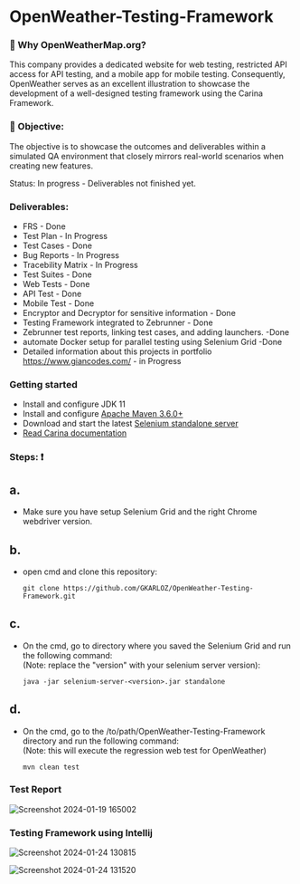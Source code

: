 # OpenWeather-Testing-Framework

###  🤔 Why OpenWeatherMap.org? <br>
 This company provides a dedicated website for web testing, restricted API access for API testing, and a mobile app for mobile testing. Consequently, OpenWeather serves as an excellent illustration to showcase the development of a well-designed testing framework using the Carina Framework. 

### :dart: Objective: 
The objective is to showcase the outcomes and deliverables within a simulated QA environment that closely mirrors real-world scenarios when creating new features.

Status: In progress - Deliverables not finished yet.

### Deliverables: 
  * FRS - Done
  * Test Plan - In Progress
  * Test Cases - Done
  * Bug Reports  - In Progress
  * Tracebility Matrix - In Progress
  * Test Suites - Done
  * Web Tests - Done
  * API Test - Done 
  * Mobile Test - Done
  * Encryptor and Decryptor for sensitive information - Done
  * Testing Framework integrated to Zebrunner - Done
  * Zebrunner test reports, linking test cases, and adding launchers. -Done
  * automate Docker setup for parallel testing using Selenium Grid -Done
  * Detailed information about this projects in portfolio https://www.giancodes.com/ - in Progress
 
### Getting started
* Install and configure JDK 11
* Install and configure [Apache Maven 3.6.0+](http://maven.apache.org/)
* Download and start the latest [Selenium standalone server](http://www.seleniumhq.org/download/)
* [Read Carina documentation](https://zebrunner.github.io/carina/)

### Steps: :exclamation:
## a. 
* Make sure you have setup Selenium Grid and the right Chrome webdriver version.
   
## b.
* open cmd and clone this repository:

      git clone https://github.com/GKARLOZ/OpenWeather-Testing-Framework.git
  
## c. 
* On the cmd, go to directory where you saved the Selenium Grid and run the following command: <br> (Note: replace the "version" with your selenium server version):    

      java -jar selenium-server-<version>.jar standalone
## d. 
* On the cmd, go to the /to/path/OpenWeather-Testing-Framework directory and run the following command: <br> (Note: this will execute the regression web test for OpenWeather)  

      mvn clean test
  
### Test Report
![Screenshot 2024-01-19 165002](https://github.com/GKARLOZ/OpenWeather-Testing-Framework/assets/20764455/b2e0d3dd-c8c3-4ebb-95f2-166c4b8c45ed)

<!-- ### Bugs
![Zight 2024-1-19 at 4 26 54 PM](https://github.com/GKARLOZ/OpenWeather-Testing-Framework/assets/20764455/029b9d10-a203-478e-96c1-b9a6e866683b) -->

### Testing Framework using Intellij
![Screenshot 2024-01-24 130815](https://github.com/GKARLOZ/OpenWeather-Testing-Framework/assets/20764455/9ad7d941-c9b5-46a8-a858-5b481f8272b7)

![Screenshot 2024-01-24 131520](https://github.com/GKARLOZ/OpenWeather-Testing-Framework/assets/20764455/58beeec8-1ddf-4be1-94b5-1e1639fa5e65)


